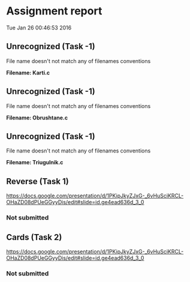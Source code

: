 # Assignment report
Tue Jan 26 00:46:53 2016
## Unrecognized (Task -1)
File name doesn't not match any of filenames conventions

**Filename: Karti.c**
## Unrecognized (Task -1)
File name doesn't not match any of filenames conventions

**Filename: Obrushtane.c**
## Unrecognized (Task -1)
File name doesn't not match any of filenames conventions

**Filename: Triugulnik.c**
## Reverse (Task 1)
https://docs.google.com/presentation/d/1PKipJkyZJxG-_6vHuSciKRCL-OHaZD08dPUeGGyyDis/edit#slide=id.ge4ead636d_3_0

### Not submitted
## Cards (Task 2)
https://docs.google.com/presentation/d/1PKipJkyZJxG-_6vHuSciKRCL-OHaZD08dPUeGGyyDis/edit#slide=id.ge4ead636d_3_0

### Not submitted
